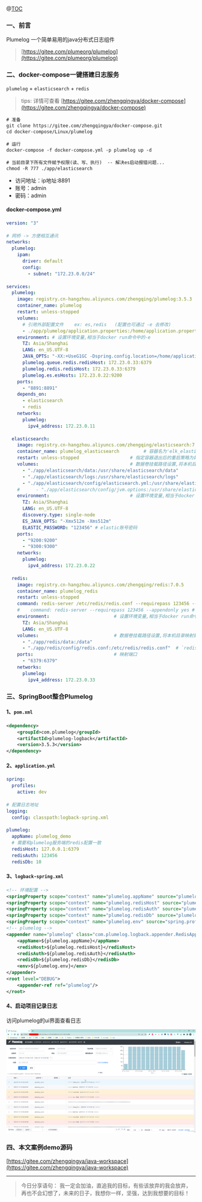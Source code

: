 ﻿@[TOC](文章目录)

### 一、前言

Plumelog 一个简单易用的java分布式日志组件

> [https://gitee.com/plumeorg/plumelog](https://gitee.com/plumeorg/plumelog)

### 二、docker-compose一键搭建日志服务

`plumelog` + `elasticsearch` + `redis`

> tips: 详情可查看 [https://gitee.com/zhengqingya/docker-compose](https://gitee.com/zhengqingya/docker-compose)

```shell
# 准备
git clone https://gitee.com/zhengqingya/docker-compose.git
cd docker-compose/Linux/plumelog

# 运行
docker-compose -f docker-compose.yml -p plumelog up -d

# 当前目录下所有文件赋予权限(读、写、执行)  -- 解决es启动报错问题...
chmod -R 777 ./app/elasticsearch
```

- 访问地址：ip地址:8891
- 账号：admin
- 密码：admin

#### docker-compose.yml

```yml
version: "3"

# 网桥 -> 方便相互通讯
networks:
  plumelog:
    ipam:
      driver: default
      config:
        - subnet: "172.23.0.0/24"

services:
  plumelog:
    image: registry.cn-hangzhou.aliyuncs.com/zhengqing/plumelog:3.5.3
    container_name: plumelog
    restart: unless-stopped
    volumes:
      # 引用外部配置文件    ex: es,redis   (配置也可通过 -e 去修改)
      - ./app/plumelog/application.properties:/home/application.properties
    environment: # 设置环境变量,相当于docker run命令中的-e
      TZ: Asia/Shanghai
      LANG: en_US.UTF-8
      JAVA_OPTS: "-XX:+UseG1GC -Dspring.config.location=/home/application.properties,classpath:application.properties,"
      plumelog.queue.redis.redisHost: 172.23.0.33:6379
      plumelog.redis.redisHost: 172.23.0.33:6379
      plumelog.es.esHosts: 172.23.0.22:9200
    ports:
      - "8891:8891"
    depends_on:
      - elasticsearch
      - redis
    networks:
      plumelog:
        ipv4_address: 172.23.0.11

  elasticsearch:
    image: registry.cn-hangzhou.aliyuncs.com/zhengqing/elasticsearch:7.14.1      # 原镜像`elasticsearch:7.14.1`
    container_name: plumelog_elasticsearch         # 容器名为'elk_elasticsearch'
    restart: unless-stopped                   # 指定容器退出后的重启策略为始终重启，但是不考虑在Docker守护进程启动时就已经停止了的容器
    volumes:                                  # 数据卷挂载路径设置,将本机目录映射到容器目录
      - "./app/elasticsearch/data:/usr/share/elasticsearch/data"
      - "./app/elasticsearch/logs:/usr/share/elasticsearch/logs"
      - "./app/elasticsearch/config/elasticsearch.yml:/usr/share/elasticsearch/config/elasticsearch.yml"
    #      - "./app/elasticsearch/config/jvm.options:/usr/share/elasticsearch/config/jvm.options"
    environment:                              # 设置环境变量,相当于docker run命令中的-e
      TZ: Asia/Shanghai
      LANG: en_US.UTF-8
      discovery.type: single-node
      ES_JAVA_OPTS: "-Xmx512m -Xms512m"
      ELASTIC_PASSWORD: "123456" # elastic账号密码
    ports:
      - "9200:9200"
      - "9300:9300"
    networks:
      plumelog:
        ipv4_address: 172.23.0.22

  redis:
    image: registry.cn-hangzhou.aliyuncs.com/zhengqing/redis:7.0.5                    # 镜像'redis:7.0.5'
    container_name: plumelog_redis                                                             # 容器名为'redis'
    restart: unless-stopped                                                                   # 指定容器退出后的重启策略为始终重启，但是不考虑在Docker守护进程启动时就已经停止了的容器
    command: redis-server /etc/redis/redis.conf --requirepass 123456 --appendonly no # 启动redis服务并添加密码为：123456,默认不开启redis-aof方式持久化配置
    #    command: redis-server --requirepass 123456 --appendonly yes # 启动redis服务并添加密码为：123456,并开启redis持久化配置
    environment:                        # 设置环境变量,相当于docker run命令中的-e
      TZ: Asia/Shanghai
      LANG: en_US.UTF-8
    volumes:                            # 数据卷挂载路径设置,将本机目录映射到容器目录
      - "./app/redis/data:/data"
      - "./app/redis/config/redis.conf:/etc/redis/redis.conf"  # `redis.conf`文件内容`http://download.redis.io/redis-stable/redis.conf`
    ports:                              # 映射端口
      - "6379:6379"
    networks:
      plumelog:
        ipv4_address: 172.23.0.33
```

### 三、SpringBoot整合Plumelog

#### 1、`pom.xml`

```xml
<dependency>
    <groupId>com.plumelog</groupId>
    <artifactId>plumelog-logback</artifactId>
    <version>3.5.3</version>
</dependency>
```

#### 2、`application.yml`

```yml
spring:
  profiles:
    active: dev

# 配置日志地址
logging:
  config: classpath:logback-spring.xml

plumelog:
  appName: plumelog_demo
  # 需要和plumelog服务端的redis配置一致
  redisHost: 127.0.0.1:6379
  redisAuth: 123456
  redisDb: 10
```

#### 3、`logback-spring.xml`

```xml
<!-- 环境配置 -->
<springProperty scope="context" name="plumelog.appName" source="plumelog.appName"/>
<springProperty scope="context" name="plumelog.redisHost" source="plumelog.redisHost"/>
<springProperty scope="context" name="plumelog.redisAuth" source="plumelog.redisAuth"/>
<springProperty scope="context" name="plumelog.redisDb" source="plumelog.redisDb"/>
<springProperty scope="context" name="plumelog.env" source="spring.profiles.active"/>
<!-- plumelog -->
<appender name="plumelog" class="com.plumelog.logback.appender.RedisAppender">
    <appName>${plumelog.appName}</appName>
    <redisHost>${plumelog.redisHost}</redisHost>
    <redisAuth>${plumelog.redisAuth}</redisAuth>
    <redisDb>${plumelog.redisDb}</redisDb>
    <env>${plumelog.env}</env>
</appender>
<root level="DEBUG">
    <appender-ref ref="plumelog"/>
</root>
```

#### 4、启动项目记录日志

访问plumelog的ui界面查看日志

![](./images/20230912141309354.png)

### 四、本文案例demo源码

[https://gitee.com/zhengqingya/java-workspace](https://gitee.com/zhengqingya/java-workspace)


---

> 今日分享语句：
> 我一定会加油，直追我的目标，有些该放弃的我会放弃，再也不会幻想了，未来的日子，我想你一样，坚强，达到我想要的目标！

